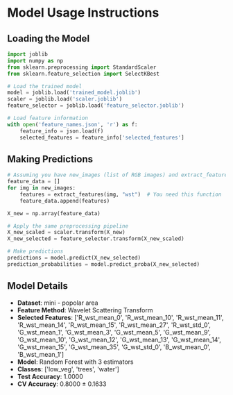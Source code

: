 # Model Usage Instructions

## Loading the Model
```python
import joblib
import numpy as np
from sklearn.preprocessing import StandardScaler
from sklearn.feature_selection import SelectKBest

# Load the trained model
model = joblib.load('trained_model.joblib')
scaler = joblib.load('scaler.joblib')
feature_selector = joblib.load('feature_selector.joblib')

# Load feature information
with open('feature_names.json', 'r') as f:
    feature_info = json.load(f)
    selected_features = feature_info['selected_features']
```

## Making Predictions
```python
# Assuming you have new_images (list of RGB images) and extract_features function
feature_data = []
for img in new_images:
    features = extract_features(img, "wst")  # You need this function
    feature_data.append(features)

X_new = np.array(feature_data)

# Apply the same preprocessing pipeline
X_new_scaled = scaler.transform(X_new)
X_new_selected = feature_selector.transform(X_new_scaled)

# Make predictions
predictions = model.predict(X_new_selected)
prediction_probabilities = model.predict_proba(X_new_selected)
```

## Model Details
- **Dataset**: mini - popolar area
- **Feature Method**: Wavelet Scattering Transform
- **Selected Features**: ['R_wst_mean_0', 'R_wst_mean_10', 'R_wst_mean_11', 'R_wst_mean_14', 'R_wst_mean_15', 'R_wst_mean_27', 'R_wst_std_0', 'G_wst_mean_1', 'G_wst_mean_3', 'G_wst_mean_5', 'G_wst_mean_9', 'G_wst_mean_10', 'G_wst_mean_12', 'G_wst_mean_13', 'G_wst_mean_14', 'G_wst_mean_15', 'G_wst_mean_35', 'G_wst_std_0', 'B_wst_mean_0', 'B_wst_mean_1']
- **Model**: Random Forest with 3 estimators
- **Classes**: ['low_veg', 'trees', 'water']
- **Test Accuracy**: 1.0000
- **CV Accuracy**: 0.8000 ± 0.1633
